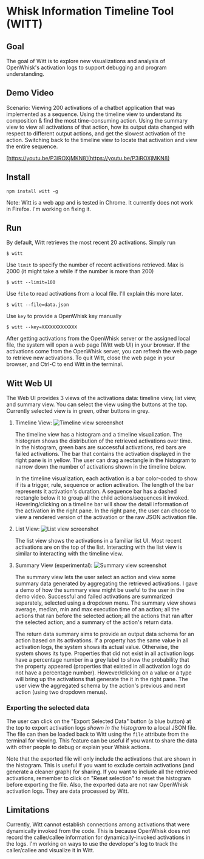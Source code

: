 # Whisk Information Timeline Tool (WITT)

## Goal
The goal of Witt is to explore new visualizations and analysis of OpenWhisk's activation logs to support debugging and program understanding. 

## Demo Video
Scenario: Viewing 200 activations of a chatbot application that was implemented as a sequence. Using the timeline view to understand its composition & find the most time-consuming action. Using the summary view to view all activations of that action, how its output data changed with respect to different output actions, and get the slowest activation of the action. Switching back to the timeline view to locate that activation and view the entire sequence. 

[https://youtu.be/P3iROXjMKN8](https://youtu.be/P3iROXjMKN8)

## Install
```
npm install witt -g 
```

Note: Witt is a web app and is tested in Chrome. It currently does not work in Firefox. I'm working on fixing it. 

## Run
By default, Witt retrieves the most recent 20 activations. Simply run
```
$ witt
```

Use `limit` to specify the number of recent activations retrieved. Max is 2000 (it might take a while if the number is more than 200) 
```
$ witt --limit=100
```

Use `file` to read activations from a local file. I'll explain this more later. 
```
$ witt --file=data.json
```

Use `key` to provide a OpenWhisk key manually
```
$ witt --key=XXXXXXXXXXXXX
```

After getting activations from the OpenWhisk server or the assigned local file, the system will open a web page (Witt web UI) in your browser. If the activations come from the OpenWhisk server, you can refresh the web page to retrieve new activations. To quit Witt, close the web page in your browser, and Ctrl-C to end Witt in the terminal. 

## Witt Web UI
The Web UI provides 3 views of the activations data: timeline view, list view, and summary view. You can select the view using the buttons at the top. Currently selected view is in green, other buttons in grey.

1. Timeline View:
![Timeline view screenshot](https://media.github.ibm.com/user/26582/files/5c14f290-4542-11e7-91a2-050979aedbe5)

	The timeline view has a histogram and a timeline visualization. The histogram shows the distribution of the retrieved activations over time. In the histogram, green bars are successful activations, red bars are failed activations. The bar that contains the activation displayed in the right pane is in yellow. The user can drag a rectangle in the histogram to narrow down the number of activations shown in the timeline below. 

	In the timeline visualization, each activation is a bar color-coded to show if its a trigger, rule, sequence or action activation. The length of the bar represents it activation's duration. A sequence bar has a dashed rectangle below it to group all the child actions/sequences it invoked. Hovering/clicking on a timeline bar will show the detail information of the activation in the right pane. In the right pane, the user can choose to view a rendered version of the activation or the raw JSON activation file.

2. List View:
![List view screenshot](https://media.github.ibm.com/user/26582/files/6610503a-4544-11e7-8519-7a3e3d1d7cb5)

	The list view shows the activations in a familiar list UI. Most recent activations are on the top of the list. Interacting with the list view is similar to interacting with the timeline view. 

3. Summary View (experimental):
![Summary view screenshot](https://media.github.ibm.com/user/26582/files/84269a5c-4544-11e7-8da0-d4bbda9edc5a)

	The summary view lets the user select an action and view some summary data generated by aggregating the retrieved activations. I gave a demo of how the summary view might be useful to the user in the demo video. Successful and failed activations are summarized separately, selected using a dropdown menu. The summary view shows average, median, min and max execution time of an action; all the actions that ran before the selected action; all the actions that ran after the selected action; and a summary of the action's return data. 

	The return data summary aims to provide an output data schema for an action based on its activations. If a property has the same value in all activation logs, the system shows its actual value. Otherwise, the system shows its type. Properties that did not exist in all activation logs have a percentage number in a grey label to show the probability that the property appeared (properties that existed in all activation logs do not have a percentage number). However/clicking on a value or a type will bring up the activations that generate the it in the right pane. The user view the aggregated schema by the action's previous and next action (using two dropdown menus). 

### Exporting the selected data
The user can click on the "Export Selected Data" button (a blue button) at the top to export activation logs *shown in the histogram* to a local JSON file. The file can then be loaded back to Witt using the `file` attribute from the terminal for viewing. This feature can be useful if you want to share the data with other people to debug or explain your Whisk actions. 

Note that the exported file will only include the activations that are shown in the histogram. This is useful if you want to exclude certain activations (and generate a cleaner graph) for sharing. If you want to include all the retrieved activations, remember to click on "Reset selection" to reset the histogram before exporting the file. Also, the exported data are not raw OpenWhisk activation logs. They are data processed by Witt. 

## Limitations
Currently, Witt cannot establish connections among activations that were dynamically invoked from the code. This is because OpenWhisk does not record the caller/callee information for dynamically-invoked activations in the logs. I'm working on ways to use the developer's log to track the caller/callee and visualize it in Witt.



	





